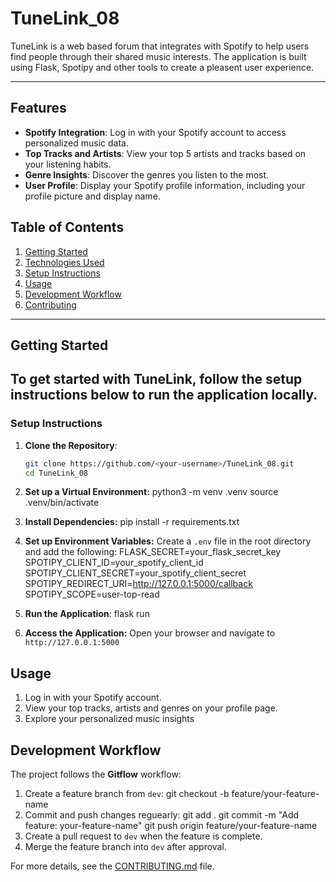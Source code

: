 # TuneLink_08

TuneLink is a web based forum that integrates with Spotify to help users find people through their shared music interests. The application is built using Flask, Spotipy and other tools to create a pleasent user experience. 

---

## Features
- **Spotify Integration**: Log in with your Spotify account to access personalized music data.
- **Top Tracks and Artists**: View your top 5 artists and tracks based on your listening habits. 
- **Genre Insights**: Discover the genres you listen to the most.
- **User Profile**: Display your Spotify profile information, including your profile picture and display name. 

## Table of Contents

1. [Getting Started](#getting-started)
2. [Technologies Used](#technologies-used)
3. [Setup Instructions](#setup-instructions)
4. [Usage](#usage)
5. [Development Workflow](#development-workflow)
6. [Contributing](#contributing)

---

## Getting Started 

To get started with TuneLink, follow the setup instructions below to run the application locally.
---
### Setup Instructions
1. **Clone the Repository**:
   ```bash
   git clone https://github.com/<your-username>/TuneLink_08.git
   cd TuneLink_08
2. **Set up a Virtual Environment:**
    python3 -m venv .venv
    source .venv/bin/activate
3. **Install Dependencies:**
    pip install -r requirements.txt
4. **Set up Environment Variables:** Create a `.env` file in the root directory and add the following:
    FLASK_SECRET=your_flask_secret_key
    SPOTIPY_CLIENT_ID=your_spotify_client_id
    SPOTIPY_CLIENT_SECRET=your_spotify_client_secret
    SPOTIPY_REDIRECT_URI=http://127.0.0.1:5000/callback
    SPOTIPY_SCOPE=user-top-read
5. **Run the Application**:
    flask run

6. **Access the Application:** Open your browser and navigate to `http://127.0.0.1:5000`

## Usage
1. Log in with your Spotify account.
2. View your top tracks, artists and genres on your profile page.
3. Explore your personalized music insights

## Development Workflow
The project follows the **Gitflow** workflow:
1. Create a feature branch from `dev`: 
    git checkout -b feature/your-feature-name
2. Commit and push changes reguearly:
    git add .
    git commit -m "Add feature: your-feature-name"
    git push origin feature/your-feature-name
3. Create a pull request to `dev` when the feature is complete.
4. Merge the feature branch into `dev` after approval.

For more details, see the [CONTRIBUTING.md](/CONTRIBUTING.md) file. 

